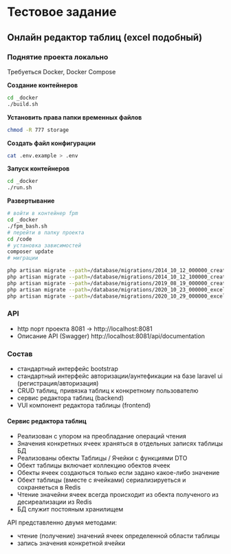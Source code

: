 

#  Тестовое задание  
## Онлайн редактор таблиц (excel подобный)


### Поднятие проекта локально

Требуеться Docker, Docker Compose

__Создание контейнеров__
```bash
cd _docker
./build.sh
```

__Установить права папки временных файлов__
```bash
chmod -R 777 storage
```

__Создать файл конфигурации__
```bash
cat .env.example > .env
```

__Запуск контейнеров__
```bash
cd _docker
./run.sh
```

__Развертывание__
```bash
# войти в контейнер fpm
cd _docker
./fpm_bash.sh
# перейти в папку проекта
cd /code
# установка зависимостей
composer update
# миграции

php artisan migrate --path=/database/migrations/2014_10_12_000000_create_users_table.php
php artisan migrate --path=/database/migrations/2014_10_12_100000_create_password_resets_table.php
php artisan migrate --path=/database/migrations/2019_08_19_000000_create_failed_jobs_table.php 
php artisan migrate --path=/database/migrations/2020_10_23_000000_excel.php
php artisan migrate --path=/database/migrations/2020_10_29_000000_excel.php
```

### API
 - http порт проекта 8081 ->  http://localhost:8081
 - Описание API (Swagger)    http://localhost:8081/api/documentation
 

### Состав
- стандартный интерфейс bootstrap
- стандартный интерфейс авторизации/аунтефикации на базе  laravel ui   (регистрация/авторизация)
- CRUD таблиц, привязка таблиц к конкретному пользователю
- сервис редактора таблиц (backend)
- VUI компонент редактора таблицы (frontend)


#### Сервис редактора таблиц

- Реализован с упором на преобладание операций чтения 
- Значения конкретных ячеек храняться в отдельных записях таблицы БД
- Реализованы обекты Таблицы / Ячейки с функциями DTO
- Обект таблицы включает коллекцию обектов ячеек
- Обекты ячеек создаються только если задано какое-либо значение
- Обект таблицы (вместе с ячейками) сериализируеться и сохраняеться в Redis
- Чтение значейни ячеек всегда происходит из обекта полученого из десиреализации из Redis
- БД служит постояным хранилищем

API представленно двумя методами:
- чтение (получение) значений ячеек определенной области таблицы
- запись значения конкретной ячейки
  

